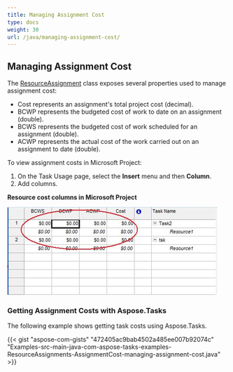 ```yaml
---
title: Managing Assignment Cost
type: docs
weight: 30
url: /java/managing-assignment-cost/
---
```


## **Managing Assignment Cost**
The [ResourceAssignment](https://apireference.aspose.com/tasks/java/com.aspose.tasks/ResourceAssignment) class exposes several properties used to manage assignment cost:

- Cost represents an assignment's total project cost (decimal).
- BCWP represents the budgeted cost of work to date on an assignment (double).
- BCWS represents the budgeted cost of work scheduled for an assignment (double).
- ACWP represents the actual cost of the work carried out on an assignment to date (double).

To view assignment costs in Microsoft Project:

1. On the Task Usage page, select the **Insert** menu and then **Column**.
2. Add columns.

**Resource cost columns in Microsoft Project** 

![todo:image_alt_text](managing-assignment-cost_1.png)
### **Getting Assignment Costs with Aspose.Tasks**
The following example shows getting task costs using Aspose.Tasks.

{{< gist "aspose-com-gists" "472405ac9bab4502a485ee007b92074c" "Examples-src-main-java-com-aspose-tasks-examples-ResourceAssignments-AssignmentCost-managing-assignment-cost.java" >}}
